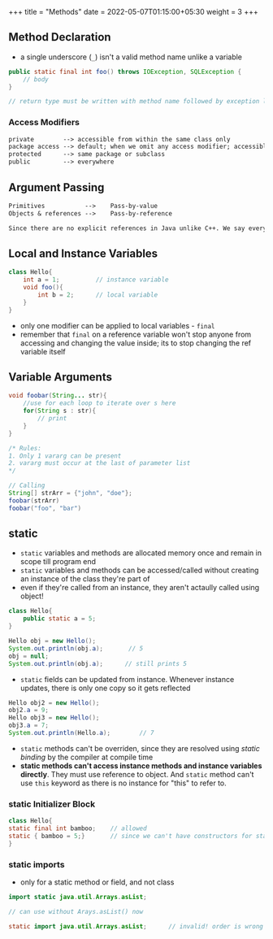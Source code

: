+++
title = "Methods"
date =  2022-05-07T01:15:00+05:30
weight = 3
+++

## Method Declaration
- a single underscore (`_`) isn't a valid method name unlike a variable
```java
public static final int foo() throws IOException, SQLException {
	// body
}

// return type must be written with method name followed by exception list; rest's order doesn't matter
```

### Access Modifiers
```txt
private		   --> accessible from within the same class only
package access --> default; when we omit any access modifier; accessible only from a class in same package
protected	   --> same package or subclass 
public	 	   --> everywhere
```

## Argument Passing
```txt
Primitives 			 -->	Pass-by-value
Objects & references -->	Pass-by-reference

Since there are no explicit references in Java unlike C++. We say everything is pass-by-value in Java which means a new reference variable is created in called method and not actual object/array is created in memory again. 
```

## Local and Instance Variables
```java
class Hello{
	int a = 1;			// instance variable
	void foo(){
		int b = 2;		// local variable
	}
}
```

- only one modifier can be applied to local variables - `final`
- remember that `final` on a reference variable won't stop anyone from accessing and changing the value inside; its to stop changing the ref variable itself

## Variable Arguments
```java
void foobar(String... str){
	//use for each loop to iterate over s here
	for(String s : str){
		// print
	}
}

/* Rules:
1. Only 1 vararg can be present
2. vararg must occur at the last of parameter list
*/

// Calling
String[] strArr = {"john", "doe"};
foobar(strArr)
foobar("foo", "bar")
```

## static

- `static` variables and methods are allocated memory once and remain in scope till program end
- `static` variables and methods can be accessed/called without creating an instance of the class they're part of
- even if they're called from an instance, they aren't actaully called using object!
```java
class Hello{
	public static a = 5;
}

Hello obj = new Hello();
System.out.println(obj.a);		 // 5
obj = null;
System.out.println(obj.a);		// still prints 5
```
- `static` fields can be updated from instance. Whenever instance updates, there is only one copy so it gets reflected
```java
Hello obj2 = new Hello();
obj2.a = 9;
Hello obj3 = new Hello();
obj3.a = 7;
System.out.println(Hello.a);		// 7	
```
- `static` methods can't be overriden, since they are resolved using _static binding_ by the compiler at compile time
- **static methods can't access instance methods and instance variables directly**. They must use reference to object. And `static` method can't use `this` keyword as there is no instance for "this" to refer to.

### static Initializer Block
```java
class Hello{
static final int bamboo;	// allowed
static { bamboo = 5;}		// since we can't have constructors for static fields
}
```

### static imports
- only for a static method or field, and not class
```java
import static java.util.Arrays.asList;

// can use without Arays.asList() now

static import java.util.Arrays.asList;		// invalid! order is wrong
```